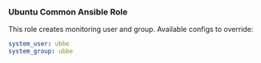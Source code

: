 ### Ubuntu Common Ansible Role

This role creates monitoring user and group. Available configs to override:

```yaml
system_user: ubbe
system_group: ubbe
```

